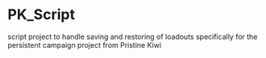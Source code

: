 # PK_Script

script project to handle saving and restoring of loadouts specifically for the persistent campaign project from Pristine Kiwi

